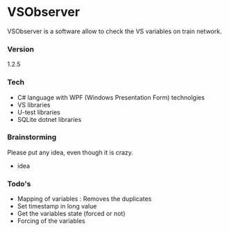 # VSObserver

VSObserver is a software allow to check the VS variables on train network.

### Version
1.2.5

### Tech

* C# language with WPF (Windows Presentation Form) technolgies
* VS libraries
* U-test libraries
* SQLite dotnet libraries

### Brainstorming

Please put any idea, even though it is crazy.

* idea

### Todo's

 - Mapping of variables : Removes the duplicates
 - Set timestamp in long value
 - Get the variables state (forced or not)
 - Forcing of the variables

